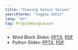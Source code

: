 ```yaml
---
title: "Viewing Sensor Values"
searchterms: "toggle 2Unit"
lang: "en"
tag: ProgrammingLesson
---
```

 <ul>
 <li class="ng-binding">Word Block Slides:
 <a href="ProgrammingLessons/ViewingSensorValues.pptx">PPTX</a>,
 <a href="ProgrammingLessons/ViewingSensorValues.pdf">PDF</a>
 </li>
 <li class="ng-binding">Python Slides:
 <a href="ProgrammingLessons/ViewingSensorValuesPy.pptx">PPTX</a>,
 <a href="ProgrammingLessons/ViewingSensorValuesPy.pdf">PDF</a>
 </li>

 </ul>
